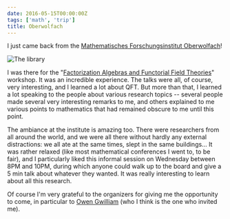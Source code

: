 ```yaml
---
date: 2016-05-15T00:00:00Z
tags: ['math', 'trip']
title: Oberwolfach
---
```


I just came back from the [Mathematisches Forschungsinstitut Oberwolfach](https://www.mfo.de/)!
<!--more-->

![The library](/img/mfo.jpg)

I was there for the "[Factorization Algebras and Functorial Field Theories](https://www.mfo.de/occasion/1619/www_view)" workshop. It was an incredible experience. The talks were all, of course, very interesting, and I learned a lot about QFT. But more than that, I learned a lot speaking to the people about various research topics -- several people made several very interesting remarks to me, and others explained to me various points to mathematics that had remained obscure to me until this point.

The ambiance at the institute is amazing too. There were researchers from all around the world, and we were all there without hardly any external distractions: we all ate at the same times, slept in the same buildings... It was rather relaxed (like most mathematical conferences I went to, to be fair), and I particularly liked this informal session on Wednesday between 8PM and 10PM, during which anyone could walk up to the board and give a 5 min talk about whatever they wanted. It was really interesting to learn about all this research.

Of course I'm very grateful to the organizers for giving me the opportunity to come, in particular to [Owen Gwilliam](http://people.mpim-bonn.mpg.de/gwilliam/) (who I think is the one who invited me).

